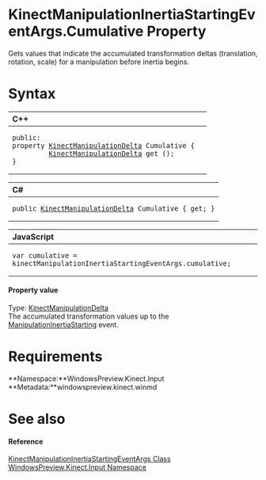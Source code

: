 KinectManipulationInertiaStartingEventArgs.Cumulative Property  
==============================================================  

Gets values that indicate the accumulated transformation deltas (translation, rotation, scale) for a manipulation before inertia begins. <span id="syntaxSection"></span>

Syntax  
======  

<table>
<colgroup>
<col width="100%" />
</colgroup>
<thead>
<tr class="header">
<th align="left">C++</th>
</tr>
</thead>
<tbody>
<tr class="odd">
<td align="left"><pre><code>public:  
property <a href="../../KinectManipulationDelta.md">KinectManipulationDelta</a> Cumulative {  
         <a href="../../KinectManipulationDelta.md">KinectManipulationDelta</a> get ();  
}</code></pre></td>
</tr>
</tbody>
</table>

<table>
<colgroup>
<col width="100%" />
</colgroup>
<thead>
<tr class="header">
<th align="left">C#</th>
</tr>
</thead>
<tbody>
<tr class="odd">
<td align="left"><pre><code>public <a href="../../KinectManipulationDelta.md">KinectManipulationDelta</a> Cumulative { get; }</code></pre></td>
</tr>
</tbody>
</table>

<table>
<colgroup>
<col width="100%" />
</colgroup>
<thead>
<tr class="header">
<th align="left">JavaScript</th>
</tr>
</thead>
<tbody>
<tr class="odd">
<td align="left"><pre><code>var cumulative = kinectManipulationInertiaStartingEventArgs.cumulative;</code></pre></td>
</tr>
</tbody>
</table>

<span id="ID4ER"></span>
#### Property value  

Type: [KinectManipulationDelta](../../KinectManipulationDelta.md)  
 The accumulated transformation values up to the [ManipulationInertiaStarting](../../KinectGestureRecognizer/Events/ManipulationInertiaStart.md) event.  

<span id="requirements"></span>

Requirements  
============  

**Namespace:**WindowsPreview.Kinect.Input  
**Metadata:**windowspreview.kinect.winmd  

<span id="ID4EAB"></span>

See also  
========  

<span id="ID4ECB"></span>
#### Reference  

[KinectManipulationInertiaStartingEventArgs Class](../../KinectManipulationInerti.md)  
 [WindowsPreview.Kinect.Input Namespace](../../../Kinect.Input.md)  



<!--Please do not edit the data in the comment block below.-->
<!--
TOCTitle : Cumulative Property
RLTitle : KinectManipulationInertiaStartingEventArgs.Cumulative Property
KeywordK : Cumulative property
KeywordK : KinectManipulationInertiaStartingEventArgs.Cumulative property
KeywordF : WindowsPreview.Kinect.Input.KinectManipulationInertiaStartingEventArgs.Cumulative
KeywordF : KinectManipulationInertiaStartingEventArgs.Cumulative
KeywordF : Cumulative
KeywordF : WindowsPreview.Kinect.Input.KinectManipulationInertiaStartingEventArgs.Cumulative
KeywordA : P:WindowsPreview.Kinect.Input.KinectManipulationInertiaStartingEventArgs.Cumulative
AssetID : P:WindowsPreview.Kinect.Input.KinectManipulationInertiaStartingEventArgs.Cumulative
Locale : en-us
CommunityContent : 1
APIType : Managed
APILocation : windowspreview.kinect.winmd
APIName : WindowsPreview.Kinect.Input.KinectManipulationInertiaStartingEventArgs.Cumulative
TargetOS : Windows
TopicType : kbSyntax
DevLang : VB
DevLang : CSharp
DevLang : JavaScript
DevLang : C++
DocSet : K4Wv2
ProjType : K4Wv2Proj
Technology : Kinect for Windows
Product : Kinect for Windows SDK v2
productversion : 20
-->
